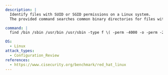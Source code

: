 ```yaml
---
description: |
  Identify files with SUID or SGID permissions on a Linux system.
  The provided command searches common binary directories for files with these special permissions, which can be important for configuration review and privilege escalation assessment.

command: |
  find /bin /sbin /usr/bin /usr/sbin -type f \( -perm -4000 -o -perm -2000 \)

OS:
  - Linux
attack_types:
  - Configuration_Review
references:
  - https://www.cisecurity.org/benchmark/red_hat_linux
---
```


